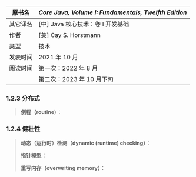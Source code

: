 | 原书名   | *Core Java, Volume I: Fundamentals, Twelfth Edition* |
| -------- | ---------------------------------------------------- |
| 其它译名 | [中] Java 核心技术：卷 I 开发基础                    |
| 作者     | [美] Cay S. Horstmann                                |
| 类型     | 技术                                                 |
| 发表时间 | 2021 年 10 月                                        |
| 阅读时间 | 第一次：2022 年 8 月                                 |
|          | 第二次：2023 年 10 月下旬                            |



















### 1.2.3   分布式

>   **例程（routine**）：

### 1.2.4   健壮性

>   **动态（运行时）检测（dynamic (runtime) checking）**：
>
>   **指针模型**：
>
>   **重写内存（overwriting memory）**：